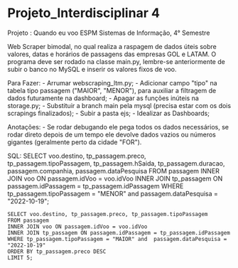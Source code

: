 # Projeto_Interdisciplinar 4
Projeto : Quando eu voo
ESPM Sistemas de Informação, 4° Semestre

Web Scraper bimodal, no qual realiza a raspagem de dados úteis sobre valores, datas e horários de passagens das empresas GOL e LATAM.
O programa deve ser rodado na classe main.py, lembre-se anteriormente de subir o banco no MySQL e inserir os valores fixos de voo.

Para Fazer:
    - Arrumar webscraping_ltm.py;
    - Adicionar campo "tipo" na tabela tipo passagem ("MAIOR", "MENOR"), para auxiliar a filtragem de dados futuramente na dashboard;
    - Apagar as funções inúteis na storage.py;
    - Substituir a branch main pela mysql (precisa estar com os dois scrapings finalizados);
    - Subir a pasta ejs;
    - Idealizar as Dashboards;

Anotações:
    - Se rodar debugando ele pega todos os dados necessários, se rodar direto depois de um tempo ele devolve dados vazios ou números gigantes (geralmente perto da cidade "FOR").


SQL:
    SELECT voo.destino, tp_passagem.preco, tp_passagem.tipoPassagem, tp_passagem.hSaida, tp_passagem.duracao, passagem.companhia, passagem.dataPesquisa
    FROM passagem
    INNER JOIN voo ON passagem.idVoo = voo.idVoo
    INNER JOIN tp_passagem ON passagem.idPassagem = tp_passagem.idPassagem
    WHERE tp_passagem.tipoPassagem = "MENOR" and  passagem.dataPesquisa = "2022-10-19";

    SELECT voo.destino, tp_passagem.preco, tp_passagem.tipoPassagem
    FROM passagem
    INNER JOIN voo ON passagem.idVoo = voo.idVoo
    INNER JOIN tp_passagem ON passagem.idPassagem = tp_passagem.idPassagem
    WHERE tp_passagem.tipoPassagem = "MAIOR" and  passagem.dataPesquisa = "2022-10-19"
    ORDER BY tp_passagem.preco DESC
    LIMIT 5;